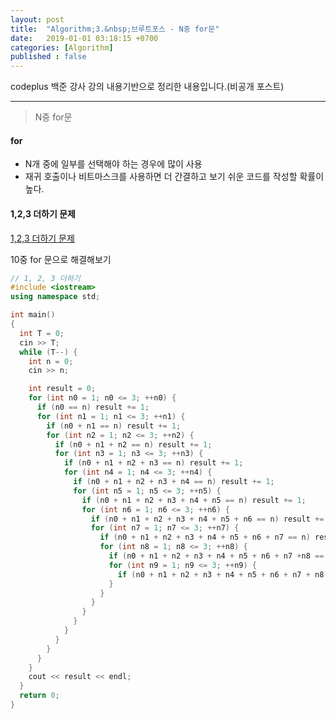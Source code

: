 ```yaml
---
layout: post
title:  "Algorithm;3.&nbsp;브루트포스 - N중 for문"
date:   2019-01-01 03:18:15 +0700
categories: [Algorithm]
published : false
---
```


codeplus 백준 강사 강의 내용기반으로 정리한 내용입니다.(비공개 포스트)

---

> N중 for문

#### for

- N개 중에 일부를 선택해야 하는 경우에 많이 사용
- 재귀 호출이나 비트마스크를 사용하면 더 간결하고 보기 쉬운 코드를 작성할 확률이 높다.

#### 1,2,3 더하기 문제

[1,2,3 더하기 문제](https://www.acmicpc.net/problem/9095)

10중 for 문으로 해결해보기

``` cpp
// 1, 2, 3 더하기
#include <iostream>
using namespace std;

int main()
{
  int T = 0;
  cin >> T;
  while (T--) {
    int n = 0;
    cin >> n;

    int result = 0;
    for (int n0 = 1; n0 <= 3; ++n0) {
      if (n0 == n) result += 1;
      for (int n1 = 1; n1 <= 3; ++n1) {
        if (n0 + n1 == n) result += 1;
        for (int n2 = 1; n2 <= 3; ++n2) {
          if (n0 + n1 + n2 == n) result += 1;
          for (int n3 = 1; n3 <= 3; ++n3) {
            if (n0 + n1 + n2 + n3 == n) result += 1;
            for (int n4 = 1; n4 <= 3; ++n4) {
              if (n0 + n1 + n2 + n3 + n4 == n) result += 1;
              for (int n5 = 1; n5 <= 3; ++n5) {
                if (n0 + n1 + n2 + n3 + n4 + n5 == n) result += 1;
                for (int n6 = 1; n6 <= 3; ++n6) {
                  if (n0 + n1 + n2 + n3 + n4 + n5 + n6 == n) result += 1;
                  for (int n7 = 1; n7 <= 3; ++n7) {
                    if (n0 + n1 + n2 + n3 + n4 + n5 + n6 + n7 == n) result += 1;
                    for (int n8 = 1; n8 <= 3; ++n8) {
                      if (n0 + n1 + n2 + n3 + n4 + n5 + n6 + n7 +n8 == n) result += 1;
                      for (int n9 = 1; n9 <= 3; ++n9) {
                        if (n0 + n1 + n2 + n3 + n4 + n5 + n6 + n7 + n8 + n9 == n) result += 1;
                      }
                    }
                  }
                }
              }
            }
          }
        }
      }
    }
    cout << result << endl;
  }
  return 0;
}
```